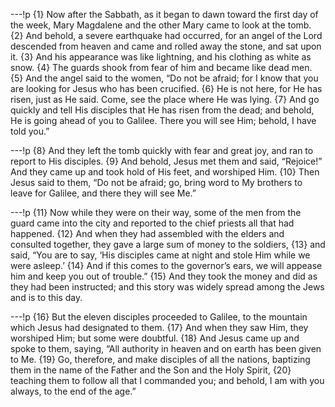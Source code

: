 ---!p
{1} Now after the Sabbath, as it began to dawn toward the first day of the week, Mary Magdalene and the other Mary came to look at the tomb. {2} And behold, a severe earthquake had occurred, for an angel of the Lord descended from heaven and came and rolled away the stone, and sat upon it. {3} And his appearance was like lightning, and his clothing as white as snow. {4} The guards shook from fear of him and became like dead men. {5} And the angel said to the women, “Do not be afraid; for I know that you are looking for Jesus who has been crucified. {6} He is not here, for He has risen, just as He said. Come, see the place where He was lying. {7} And go quickly and tell His disciples that He has risen from the dead; and behold, He is going ahead of you to Galilee. There you will see Him; behold, I have told you.”

---!p
{8} And they left the tomb quickly with fear and great joy, and ran to report to His disciples. {9} And behold, Jesus met them and said, “Rejoice!” And they came up and took hold of His feet, and worshiped Him. {10} Then Jesus said to them, “Do not be afraid; go, bring word to My brothers to leave for Galilee, and there they will see Me.”

---!p
{11} Now while they were on their way, some of the men from the guard came into the city and reported to the chief priests all that had happened. {12} And when they had assembled with the elders and consulted together, they gave a large sum of money to the soldiers, {13} and said, “You are to say, ‘His disciples came at night and stole Him while we were asleep.’ {14} And if this comes to the governor’s ears, we will appease him and keep you out of trouble.” {15} And they took the money and did as they had been instructed; and this story was widely spread among the Jews and is to this day.

---!p
{16} But the eleven disciples proceeded to Galilee, to the mountain which Jesus had designated to them. {17} And when they saw Him, they worshiped Him; but some were doubtful. {18} And Jesus came up and spoke to them, saying, “All authority in heaven and on earth has been given to Me. {19} Go, therefore, and make disciples of all the nations, baptizing them in the name of the Father and the Son and the Holy Spirit, {20} teaching them to follow all that I commanded you; and behold, I am with you always, to the end of the age.”